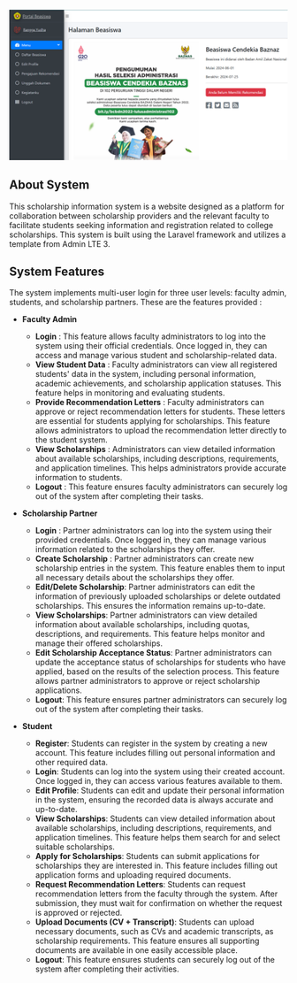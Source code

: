 <p align="center"><a href="https://laravel.com" target="_blank"><img src="public/Gambar/beasiswa_student.png" width="700"></a></p>

## About System
This scholarship information system is a website designed as a platform for collaboration between scholarship providers and the relevant faculty to facilitate students seeking information and registration related to college scholarships. This system is built using the Laravel framework and utilizes a template from Admin LTE 3.

## System Features
The system implements multi-user login for three user levels: faculty admin, students, and scholarship partners. These are the features provided : 
- **Faculty Admin**
  - **Login** : 
    This feature allows faculty administrators to log into the system using their official credentials. Once logged in, they can access and manage various student and scholarship-related data.
  - **View Student Data** : 
    Faculty administrators can view all registered students' data in the system, including personal information, academic achievements, and scholarship application statuses. This feature helps in monitoring and evaluating students.
  - **Provide Recommendation Letters** : 
    Faculty administrators can approve or reject recommendation letters for students. These letters are essential for students applying for scholarships. This feature allows administrators to upload the recommendation letter directly to the student system.
  - **View Scholarships** : 
    Administrators can view detailed information about available scholarships, including descriptions, requirements, and application timelines. This helps administrators provide accurate information to students.
  - **Logout** : 
    This feature ensures faculty administrators can securely log out of the system after completing their tasks.
    
- **Scholarship Partner**
  - **Login** : 
    Partner administrators can log into the system using their provided credentials. Once logged in, they can manage various information related to the scholarships they offer.
  - **Create Scholarship** : 
    Partner administrators can create new scholarship entries in the system. This feature enables them to input all necessary details about the scholarships they offer.
  - **Edit/Delete Scholarship**:
    Partner administrators can edit the information of previously uploaded scholarships or delete outdated scholarships. This ensures the information remains up-to-date.
  - **View Scholarships**:
    Partner administrators can view detailed information about available scholarships, including quotas, descriptions, and requirements. This feature helps monitor and manage their offered scholarships.
  - **Edit Scholarship Acceptance Status**:
    Partner administrators can update the acceptance status of scholarships for students who have applied, based on the results of the selection process. This feature allows partner administrators to approve or reject scholarship applications.
  - **Logout**:
    This feature ensures partner administrators can securely log out of the system after completing their tasks.
    
- **Student**
  - **Register**:
    Students can register in the system by creating a new account. This feature includes filling out personal information and other required data.
  - **Login**:
    Students can log into the system using their created account. Once logged in, they can access various features available to them.
  - **Edit Profile**:
    Students can edit and update their personal information in the system, ensuring the recorded data is always accurate and up-to-date.
  - **View Scholarships**:
    Students can view detailed information about available scholarships, including descriptions, requirements, and application timelines. This feature helps them search for and select suitable scholarships.
  - **Apply for Scholarships**:
    Students can submit applications for scholarships they are interested in. This feature includes filling out application forms and uploading required documents.
  - **Request Recommendation Letters**:
    Students can request recommendation letters from the faculty through the system. After submission, they must wait for confirmation on whether the request is approved or rejected.
  - **Upload Documents (CV + Transcript)**:
    Students can upload necessary documents, such as CVs and academic transcripts, as scholarship requirements. This feature ensures all supporting documents are available in one easily accessible place.
  - **Logout**:
    This feature ensures students can securely log out of the system after completing their activities.



